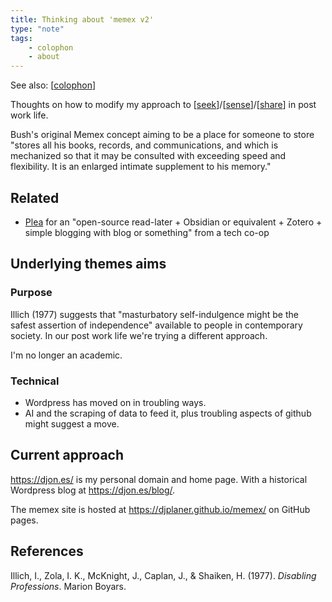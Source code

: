 ```yaml
---
title: Thinking about 'memex v2'
type: "note"
tags: 
    - colophon
    - about
---
```


See also: [[colophon]]

Thoughts on how to modify my approach to [[seek]]/[[sense]]/[[share]] in post work life.

Bush's original Memex concept aiming to be a place for someone to store "stores all his books, records, and communications, and which is mechanized so that it may be consulted with exceeding speed and flexibility. It is an enlarged intimate supplement to his memory."

## Related

- [Plea](https://mas.to/@kissane/113392528258484984) for an "open-source read-later + Obsidian or equivalent + Zotero + simple blogging with blog or something" from a tech co-op

## Underlying themes aims

### Purpose

Illich (1977) suggests that "masturbatory self-indulgence might be the safest assertion of independence" available to people in contemporary society. In our post work life we're trying a different approach.

I'm no longer an academic.

### Technical

- Wordpress has moved on in troubling ways.
- AI and the scraping of data to feed it, plus troubling aspects of github might suggest a move.

## Current approach

https://djon.es/ is my personal domain and home page. With a historical Wordpress blog at https://djon.es/blog/.

The memex site is hosted at https://djplaner.github.io/memex/ on GitHub pages.

## References

Illich, I., Zola, I. K., McKnight, J., Caplan, J., & Shaiken, H. (1977). *Disabling Professions*. Marion Boyars.

[//begin]: # "Autogenerated link references for markdown compatibility"
[colophon]: colophon "About (Colophon)"
[seek]: ../seek/seek "Seek"
[sense]: ../sense/sense "Sense"
[share]: ../share/share "Share"
[//end]: # "Autogenerated link references"